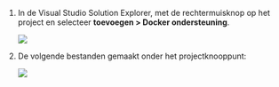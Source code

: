 1. In de Visual Studio Solution Explorer, met de rechtermuisknop op het project en selecteer **toevoegen > Docker ondersteuning**.

    ![][0]
 
1. De volgende bestanden gemaakt onder het projectknooppunt:

    ![][1]

[0]: ./media/vs-docker-add-docker-support/add-docker-support.png
[1]: ./media/vs-docker-add-docker-support/docker-files-added.png
